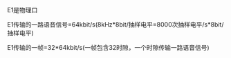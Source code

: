 E1是物理口

E1传输的一路语音信号=64kbit/s\(8kHz\*8bit/抽样电平=8000次抽样电平/s\*8bit/抽样电平\)

E1传输的一帧=32\*64kbit/s\(一帧包含32时隙，一个时隙传输一路语音信号\)

